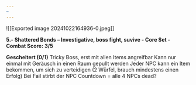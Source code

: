 ```yaml
---
~
---
```

![[Exported image 20241022164936-0.jpeg]]

**5.- Shattered Bonds – Investigative, boss fight, suvive - Core Set - Combat Score: 3/5**  

**Gescheitert (0/1)**
Tricky Boss, erst mit allen Items angreifbar
Kann nur einmal mit Geräusch in einen Raum gepullt werden
Jeder NPC kann ein Item bekommen, um sich zu verteidigen (2 Würfel, brauch mindestens einen Erfolg)
Bei Fail stirbt der NPC
Countdown = alle 4 NPCs dead?



